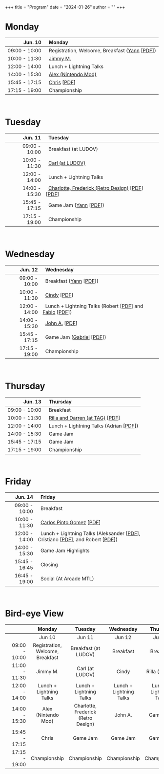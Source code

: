 +++
title = "Program"
date = "2024-01-26"
author = ""
+++

# Monday

| Jun. 10 | &nbsp; Monday |
|---:|:---|
| 09:00 - 10:00 | &nbsp; Registration, Welcome, Breakfast ([Yann](/organisers/) [[PDF](/Presentations/240610a%20-%20Welcome.pdf)]) |
| 10:00 - 11:30 | &nbsp; [Jimmy M.](/details/) |
| 12:00 - 14:00 | &nbsp; Lunch + Lightning Talks |
| 14:00 - 15:30 | &nbsp; [Alex (Nintendo Mod)](/details/) |
| 15:45 - 17:15 | &nbsp; [Chris](/details/) [[PDF](/Presentations/240610b%20-%20Chris%20-%20Before%20there%20were%20any%20Video%20Games.pdf)] |
| 17:15 - 19:00 | &nbsp; Championship |

<br/>

# Tuesday

| Jun. 11 | &nbsp; Tuesday |
|---:|:---|
| 09:00 - 10:00 | &nbsp; Breakfast (at LUDOV) |
| 10:00 - 11:30 | &nbsp; [Carl (at LUDOV)](/details/) |
| 12:00 - 14:00 | &nbsp; Lunch + Lightning Talks |
| 14:00 - 15:30 | &nbsp; [Charlotte, Frederick (Retro Design)](/details/) [[PDF](/Presentations/240611c%20-%20Charlotte%20-%20Low-tech%20by%20Design_%20Using%20Retro%20Tools%20for%20Green%20Game%20Dev.pdf)] [[PDF](/Presentations/240611b%20-%20Frédérick%20-%20Haunted%20Vertices%20and%20Low%20Poly%20Frights.pdf)] |
| 15:45 - 17:15 | &nbsp; Game Jam ([Yann](/organisers/) [[PDF](/Presentations/240611d%20-%20Yann%20-%20Retro%20Development_%20Alternatives%20and%20Constraints.pdf)]) |
| 17:15 - 19:00 | &nbsp; Championship |

<br/>

# Wednesday

| Jun. 12 | &nbsp; Wednesday |
|---:|:---|
| 09:00 - 10:00 | &nbsp; Breakfast ([Yann](/organisers/) [[PDF](/Presentations/240612a%20-%20Announcements.pdf)]) |
| 10:00 - 11:30 | &nbsp; [Cindy](/details/) [[PDF](/Presentations/240612b%20-%20Cindy%20-%20Jordan%20Mechner’s%20Canabalt.pdf)] |
| 12:00 - 14:00 | &nbsp; Lunch + Lightning Talks (Robert [[PDF](/Presentations/240612c%20-%20Robert%20-%20Computers%20and%20Games%20in%201980s%20GDR.pdf)] and [Fabio](/organisers/) [[PDF](/Presentations/240612d%20-%20Fabio%20-%20Challenges%20and%20Opportunities%20on%20Software%20Engineering%20for%20Computer%20Games.pdf)]) |
| 14:00 - 15:30 | &nbsp; [John A.](/details/) [[PDF](/Presentations/240612e%20-%20John%20-%20Archaeogaming%20-%20Computer%20Science%20Meets%20Archaeology.pdf)] |
| 15:45 - 17:15 | &nbsp; Game Jam ([Gabriel](/organisers/) [[PDF](/Presentations/240612f%20-%20Gabriel%20-%20How%20to%20make%20a%20piano%20in%20AMOS%20Basic%20(when%20you%20don't%20know%20AMOS%20Basic).pdf)]) |
| 17:15 - 19:00 | &nbsp; Championship |

<br/>

# Thursday

| Jun. 13 | &nbsp; Thursday |
|---:|:---|
| 09:00 - 10:00 | &nbsp; Breakfast |
| 10:00 - 11:30 | &nbsp; [Rilla and Darren (at TAG)](/details) [[PDF](/Presentations/240613a%20-%20Rilla%20and%20Darren%20-%20The%20Knot%20-%20Situating%20Old%20Games%20(Research).pdf)] |
| 12:00 - 14:00 | &nbsp; Lunch + Lightning Talks (Adrian [[PDF](/Presentations/240613b%20-%20Adrian%20-%20Tracing%20Programming%20Practices%20in%20the%201980ies.pdf)]) |
| 14:00 - 15:30 | &nbsp; Game Jam |
| 15:45 - 17:15 | &nbsp; Game Jam |
| 17:15 - 19:00 | &nbsp; Championship |

<br/>

# Friday

| Jun. 14 | &nbsp; Friday |
|---:|:---|
| 09:00 - 10:00 | &nbsp; Breakfast |
| 10:00 - 11:30 | &nbsp; [Carlos Pinto Gomez](/details/) [[PDF](/Presentations/240614a%20-%20Carlos%20-%20From%20Code%20Lines%20to%20Creative%20Leaps_%20The%20Evolution%20of%20Game%20Development.pdf)] |
| 12:00 - 14:00 | &nbsp; Lunch + Lightning Talks (Aleksander [[PDF](/Presentations/240614b%20-%20Aleksander%20-%20Narrative%20History%20I%20-%20Japanese%20and%20Western%20Roleplaying%20Games.pdf)], Cristiano [[PDF](/Presentations/240614c%20-%20Cristiano%20-%20Creativity%20Beyond%20Functionality%20-%20An%20Observational%20Study%20of%20Easter%20Eggs%20in%20Video%20Games.pdf)], and Robert [[PDF](/Presentations/240614d%20-%20Robert%20-%20Pinball!%20Physical%20Performance%20Play%20Machine%20between%20Skill%20and%20(a%20bit%20of)%20Luck.pdf)]) |
| 14:00 - 15:30 | &nbsp; Game Jam Highlights |
| 15:45 - 16:45 | &nbsp; Closing |
| 16:45 - 19:00 | &nbsp; Social (At Arcade MTL) |

<br/>

# Bird-eye View

| &nbsp;&nbsp;&nbsp;&nbsp;&nbsp;&nbsp;&nbsp;&nbsp;&nbsp;&nbsp;&nbsp;&nbsp;&nbsp;&nbsp; | Monday | Tuesday | Wednesday | Thursday | Friday |
|---:|:---:|:---:|:---:|:---:|:---:|
|  | Jun 10 | Jun 11 | Jun 12 | Jun 13 | Jun 14 |
| 09:00 - 10:00 | Registration, Welcome, Breakfast | Breakfast (at LUDOV) | Breakfast | Breakfast | Breakfast |
| 11:00 - 11:30 | Jimmy M. | Carl (at LUDOV) | Cindy | Rilla (at TAG) | Carlos Pinto Gomez |
| 12:00 - 14:00 | Lunch + Lightning Talks | Lunch + Lightning Talks | Lunch + Lightning Talks | Lunch + Lightning Talks | Lunch + Lightning Talks |
| 14:00 - 15:30 | Alex (Nintendo Mod) | Charlotte, Frederick (Retro Design) | John A. | Game Jam | Game Jam Highlights |
| 15:45 - 17:15 | Chris | Game Jam | Game Jam | Game Jam | Closing |
| 17:15 - 19:00 | Championship | Championship | Championship | Championship | Social (at Arcade MTL) |
